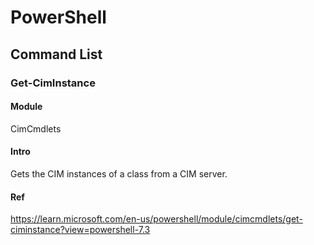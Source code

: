 # PowerShell
## Command List
### Get-CimInstance
#### Module
CimCmdlets
#### Intro
Gets the CIM instances of a class from a CIM server.
#### Ref
https://learn.microsoft.com/en-us/powershell/module/cimcmdlets/get-ciminstance?view=powershell-7.3
